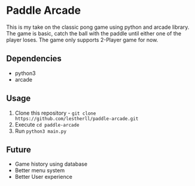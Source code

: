 # Paddle Arcade

This is my take on the classic pong game using python and arcade library. The game is basic, catch the ball with the paddle until either one of the player loses. The game only supports 2-Player game for now.

## Dependencies
- python3
- arcade

## Usage
1. Clone this repository - `git clone https://github.com/lestherll/paddle-arcade.git`
2. Execute `cd paddle-arcade`
3. Run `python3 main.py`

## Future
- Game history using database
- Better menu system
- Better User experience
